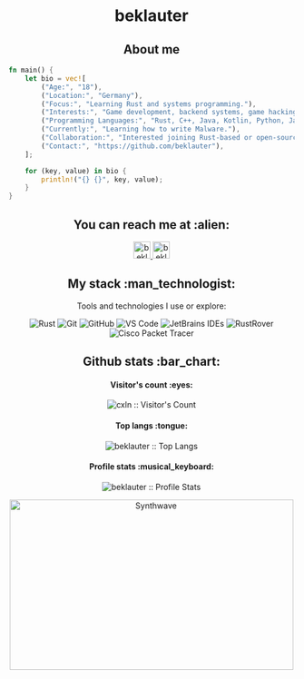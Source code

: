 <h1 align="center">beklauter</h1>

<h2 align="center">About me</h2>

```rust
fn main() {
    let bio = vec![
        ("Age:", "18"),
        ("Location:", "Germany"),
        ("Focus:", "Learning Rust and systems programming."),
        ("Interests:", "Game development, backend systems, game hacking, malware, and contributing to open-source"),
        ("Programming Languages:", "Rust, C++, Java, Kotlin, Python, JavaScript, Lua, and more"),
        ("Currently:", "Learning how to write Malware."),
        ("Collaboration:", "Interested joining Rust-based or open-source projects."),
        ("Contact:", "https://github.com/beklauter"),
    ];

    for (key, value) in bio {
        println!("{} {}", key, value);
    }
}
```

<h2 align="center">You can reach me at :alien:</h2>

<p align="center">
  <a href="https://github.com/cxlnxyz">
    <img src="https://www.vectorlogo.zone/logos/github/github-icon.svg" alt="beklauter's GitHub Profile" height="30" width="30">
  </a>

  <a href="https://www.linkedin.com/in/beklauter">
    <img src="https://www.vectorlogo.zone/logos/linkedin/linkedin-icon.svg" alt="beklauter's LinkedIn Profile" height="30" width="30">
  </a>
</p>

<h2 align="center">My stack :man_technologist:</h2>

<p align="center">Tools and technologies I use or explore:</p>
<p align="center">
  <img src="https://img.shields.io/badge/rust-000000?style=for-the-badge&logo=rust&logoColor=white" alt="Rust">
  <img src="https://img.shields.io/badge/git-%23F05033.svg?style=for-the-badge&logo=git&logoColor=white" alt="Git">
  <img src="https://img.shields.io/badge/github-%23181717.svg?style=for-the-badge&logo=github&logoColor=white" alt="GitHub">
  <img src="https://img.shields.io/badge/vscode-007ACC?style=for-the-badge&logo=visual-studio-code&logoColor=white" alt="VS Code">
  <img src="https://img.shields.io/badge/jetbrains_ides-000000?style=for-the-badge&logo=jetbrains&logoColor=white" alt="JetBrains IDEs">
  <img src="https://img.shields.io/badge/rustrover-000000?style=for-the-badge&logo=jetbrains&logoColor=white" alt="RustRover">
  <img src="https://img.shields.io/badge/cisco_packet_tracer-1BA0D7?style=for-the-badge&logo=cisco&logoColor=white" alt="Cisco Packet Tracer">
</p>

<h2 align="center">Github stats :bar_chart:</h2>

<h4 align="center">Visitor's count :eyes:</h4>

<p align="center"><img src="https://profile-counter.glitch.me/{beklauter}/count.svg" alt="cxln :: Visitor's Count" /></p>

<h4 align="center">Top langs :tongue:</h4>

<p align="center"><img src="https://github-readme-stats.vercel.app/api/top-langs/?username=beklauter&langs_count=10&theme=tokyonight&layout=compact" alt="beklauter :: Top Langs" /></p>

<h4 align="center">Profile stats :musical_keyboard:</h4>

<p align="center"><img src="https://github-readme-stats.vercel.app/api?username=beklauter&show_icons=true&theme=synthwave" alt="beklauter :: Profile Stats" /></p>

<p align="center"><img src="https://thumbs.gfycat.com/GoodnaturedFondGaur-size_restricted.gif" alt="Synthwave" height="300" width="500"></p>
